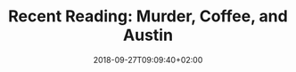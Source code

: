 ---
layout: reading_list
title: "Recent Reading: Murder, Coffee, and Austin"
excerpt: "My recent reading included lots of murder, alien singing competitions, and dirtbag Austin lifestyles."
type: reading_list
date: 2018-09-27T09:09:40+02:00
books:
  - id: flanders-murder-magpies
    note: >
      This was a quick, light, and well-written cozy mystery set in the world of London publishing. Scott McNulty recommended it on the [Recently Read](https://www.theincomparable.com/recentlyread/19/) podcast, and my feelings about it essentially reflect his. This is very well-executed fun that is absolutely satisfying.
  - id: sjowall-roseanna
    note: >
      I’ve had these Martin Beck detective stories recommended to me a lot, but finally got around to them having been triggered on Scandinavian detective fiction by something Warren Ellis wrote about Henning Mankell on his mailing list. As it turns out, Mankell contributed a foreword to the edition of _Roseanna_ that I read. He praised similar aspects of Sjöwall’s writing as Ellis had in his, and perhaps not surprisingly these were the traits that I found most enjoyable in this book. There are a patience and a directness in the writing that make the world and characters feel very real. The tension of the police procedural elements are effective precisely by being couched in this realness; there is very little need for the sensational to heighten the stakes. I look forward to reading the rest.
  - id: nesbo-bat
    note: >
      It turns out this is the second time I've read this. I had the sensation off and on in the beginning that I had, but given that the events of this story serve as flashback material for later novels in the series I wasn't sure. By the time I was certain, I was hooked again and blazed through the whole thing again. One thing I noticed this time was the use of Australian vocabulary and dialect in the English translation in a way that makes me wonder what was done in the Norwegian original.
  - id: eggers-mokha
    note: >
      I generally prefer Eggers’s narrative nonfiction to his novels. The shifts of frame between analysis and characterization, the global and the individual in the medium allow his powerfully concise expression to shine. He also has a strong instinct for taking real individuals and turning them into emblems of a larger moment. In this case, his protagonist Mokhtar’s story is so very 2018 in its elucidation of the growing inequities of urban America (and the Bay Area specifically), the Sillicon-Valley-ization of American business culture, the immigrant experience in America, the fallout in the rest of the world of the American War on Terror, the evolution of consumer tastes, and so many other. There is so much going on here and yet it reads easy.
  - id: helton-bad-jobs
    note: >
      I bought this based off of a mention by Will Menaker on the Chapo Trap House podcast last year. His recommendation and most of the reviews focus on the insight into the experience of the American working class in the 1980s. It is an interesting portrait of someone moving from under-paying, over-taxing job to job and bouncing between periods of precarity and relative stability, and Helton is both an empathetic and a direct writer. My primary personal interest, however, was in the setting. Helton’s twenties were spent in the Austin I saw as a kid that made me want to move there. It was an Austin that still existed for the most part as I arrived in the late nineties and disappeared over the course of the seventeen years I lived there. I think a lot of these experiences are still there to be had, but they are definitely by no means still one of the basic default lifestyle choices for Austin twenty-somethings. Though most of my experience did not match some of the extremes in here, it was in its outlines absolutely congruent. I don’t miss quite a bit of that, but it was a nice opportunity for reflection.
  - id: valente-space-opera
    note: >
      I saw this recommended in a lot of different venues. I think a lot of the enthusiasm for it in the specific venues I saw it has to do with the fluid sexual preferences and gender roles that undergird a lot of the tensions between characters. That was nice to see, but I didn't really find much revelatory in it. It was just sort of there, which is good in its own way. There's something to be said for something reaching the point for its presence in a piece of genre fiction to be rather banal. There's a lot of over-the-top energy and playfulness in the language. Sometimes I found that fun; sometimes I found it a little exhausting. It's a big long book full of tons of ideas that I enjoyed but was also a little glad to be released from.
  - id: ullman-the-bug
    note: >
      I’ve been meaning to read this for a very long time and having finally gotten around to it regret that it has taken so long. Ullman is such a great, empathetic writer that reading this also highlighted for me how rew novels in which computing plays a major role in plot and setting actually use the computing as a thematic tool. In some ways, this could have been a story about isolation, obsession, and frustrated human communication among people in any occupation; on the other, the peculiar nature of the work of programming and the obsessive tendencies of its practitioners are essential to the protagonist’s individual path to self-destruction. It strikes me that this tension between the universal and the specific would be a defining characteristic of an artful and humane novel. 
  - id: king-vision-2
    note: >
      I enjoyed the first volume of this quite a bit, but realized in reading the second volume that most of what I got out of it was the world-building and characterization. Once those things had been set, I was less interested in the progression of the narrative and character arcs. There was a little bit too much of a heightened melodrama feel. I recognize that it was interesting and ambitious in the context of mainstream superhero comics, but I think I maybe prefer my unconventional-risk-reads in this format to be subversively fun rather than subversively serious.
---